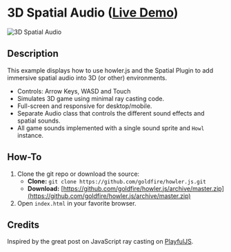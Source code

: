 # 3D Spatial Audio ([Live Demo](http://howlerjs.com))

![3D Spatial Audio](https://s3.amazonaws.com/howler.js/screenshot-3d.jpg "3D Audio Screenshot")

## Description
This example displays how to use howler.js and the Spatial Plugin to add immersive spatial audio into 3D (or other) environments.

* Controls: Arrow Keys, WASD and Touch
* Simulates 3D game using minimal ray casting code.
* Full-screen and responsive for desktop/mobile.
* Separate Audio class that controls the different sound effects and spatial sounds.
* All game sounds implemented with a single sound sprite and `Howl` instance.

## How-To
1. Clone the git repo or download the source:
    * **Clone:** `git clone https://github.com/goldfire/howler.js.git`
    * **Download:** [https://github.com/goldfire/howler.js/archive/master.zip](https://github.com/goldfire/howler.js/archive/master.zip)
2. Open `index.html` in your favorite browser.

## Credits
Inspired by the great post on JavaScript ray casting on [PlayfulJS](http://www.playfuljs.com/a-first-person-engine-in-265-lines/).